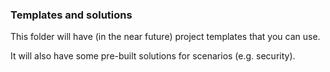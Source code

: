 ### Templates and solutions

This folder will have (in the near future) project templates that you can use.  

It will also have some pre-built solutions for scenarios (e.g. security).  

